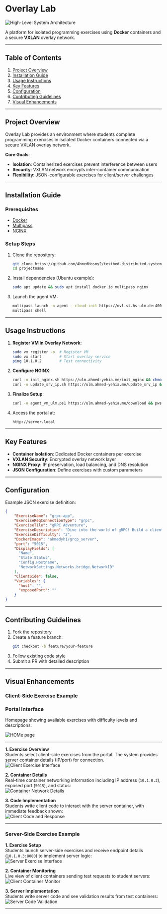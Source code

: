 
# Overlay Lab  

![High-Level System Architecture](https://github.com/user-attachments/assets/7cc186c5-feec-4022-bf1a-f049cead6004)  

A platform for isolated programming exercises using **Docker** containers and a secure **VXLAN** overlay network.  

---

## Table of Contents  
1. [Project Overview](#project-overview)  
2. [Installation Guide](#installation-guide)  
3. [Usage Instructions](#usage-instructions)  
4. [Key Features](#key-features)  
5. [Configuration](#configuration)  
6. [Contributing Guidelines](#contributing-guidelines)  
7. [Visual Enhancements](#visual-enhancements)  

---

## Project Overview  
Overlay Lab provides an environment where students complete programming exercises in isolated Docker containers connected via a secure VXLAN overlay network.  

**Core Goals**:  
- **Isolation**: Containerized exercises prevent interference between users  
- **Security**: VXLAN network encrypts inter-container communication  
- **Flexibility**: JSON-configurable exercises for client/server challenges  

---

## Installation Guide  

### Prerequisites  
- [Docker](https://www.docker.com/get-started)  
- [Multipass](https://multipass.run/)  
- [NGINX](https://www.nginx.com/)  

### Setup Steps  
1. Clone the repository:  
   ```bash
   git clone https://github.com/AhmedHosny2/testbed-distributed-system.git
   cd projectname
   ```  

2. Install dependencies (Ubuntu example):  
   ```bash
   sudo apt update && sudo apt install docker.io multipass nginx
   ```  

3. Launch the agent VM:  
   ```bash
   multipass launch -n agent --cloud-init https://ovl.st.hs-ulm.de:4001/conf/user-data-mp.yaml jammy
   multipass shell
   ```  

---

## Usage Instructions  

1. **Register VM in Overlay Network**:  
   ```bash
   sudo vx register -o  # Register VM
   sudo vx start        # Start overlay service
   ping 10.1.0.2        # Test connectivity
   ```  

2. **Configure NGINX**:  
   ```bash
   curl -o init_nginx.sh https://ulm.ahmed-yehia.me/init_nginx && chmod +x init_nginx.sh && sudo ./init_nginx.sh
   curl -o update_srv_ip.sh https://ulm.ahmed-yehia.me/update_srv_ip && chmod +x update_srv_ip.sh && sudo ./update_srv_ip.sh
   ```  

3. **Finalize Setup**:  
   ```bash
   curl -o agent_vm_ulm.ps1 https://ulm.ahmed-yehia.me/download && pwsh -ExecutionPolicy Bypass -File ./agent_vm_ulm.ps1
   ```  

4. Access the portal at:  
   ```
   http://server.local
   ```  

---

## Key Features  
- **Container Isolation**: Dedicated Docker containers per exercise  
- **VXLAN Security**: Encrypted overlay network layer  
- **NGINX Proxy**: IP preservation, load balancing, and DNS resolution  
- **JSON Configuration**: Define exercises with custom parameters  

---

## Configuration  
Example JSON exercise definition:  
```json
{
    "ExerciseName": "grpc-app",
    "ExerciseReqConnectionType": "grpc",
    "ExerciseTile": "gRPC Adventure",
    "ExerciseDescription": "Dive into the world of gRPC! Build a client that connects to a gRPC server and interacts with it to create, fetch, list, and delete users.",
    "ExerciseDifficulty": "2",
    "DockerImage": "ahmedyh1/grcp_server",
    "port": "5015",
    "DisplayFields": [
      "Name",
      "State.Status",
      "Config.Hostname",
      "NetworkSettings.Networks.bridge.NetworkID"
    ],
    "ClientSide": false,
    "Variables": {
      "host": "",
      "exposedPort": ""
    }
}
```  

---

## Contributing Guidelines  
1. Fork the repository  
2. Create a feature branch:  
   ```bash
   git checkout -b feature/your-feature
   ```  
3. Follow existing code style  
4. Submit a PR with detailed description  

---

## Visual Enhancements  

### Client-Side Exercise Example

### Portal Interface  
Homepage showing available exercises with difficulty levels and descriptions:  

![HOMe page](https://github.com/user-attachments/assets/70c06d5c-3b97-4534-88fc-d0eed6449bd8)

---

**1. Exercise Overview**  
Students select client-side exercises from the portal. The system provides server container details (IP/port) for connection.  
![Client Exercise Interface](https://github.com/user-attachments/assets/dd73e656-1d3e-4f82-a620-9db1c79d1cf6)  

**2. Container Details**  
Real-time container networking information including IP address (`10.1.0.2`), exposed port (`5015`), and status:  
![Container Network Details](https://github.com/user-attachments/assets/d1e159b2-b11b-47e8-8c44-f2b0bf3b16d0)  

**3. Code Implementation**  
Students write client code to interact with the server container, with immediate feedback shown:  
![Client Code and Response](https://github.com/user-attachments/assets/ede43f22-2337-4cc6-993e-78f2c23700fd)  

---

### Server-Side Exercise Example

**1. Exercise Setup**  
Students launch server-side exercises and receive endpoint details (`10.1.0.3:8080`) to implement server logic:  
![Server Exercise Interface](https://github.com/user-attachments/assets/3f5ff2ab-84c4-4313-871b-02d6aa0ea10d)  

**2. Container Monitoring**  
Live view of client containers sending test requests to student servers:  
![Client Container Monitor](https://github.com/user-attachments/assets/47082e9b-bf14-4d48-9c3a-80904ee3eac3)  

**3. Server Implementation**  
Students write server code and see validation results from test containers:  
![Server Code Validation](https://github.com/user-attachments/assets/beb774b1-2f21-479c-b5ce-2af3d84937a0)  

---

